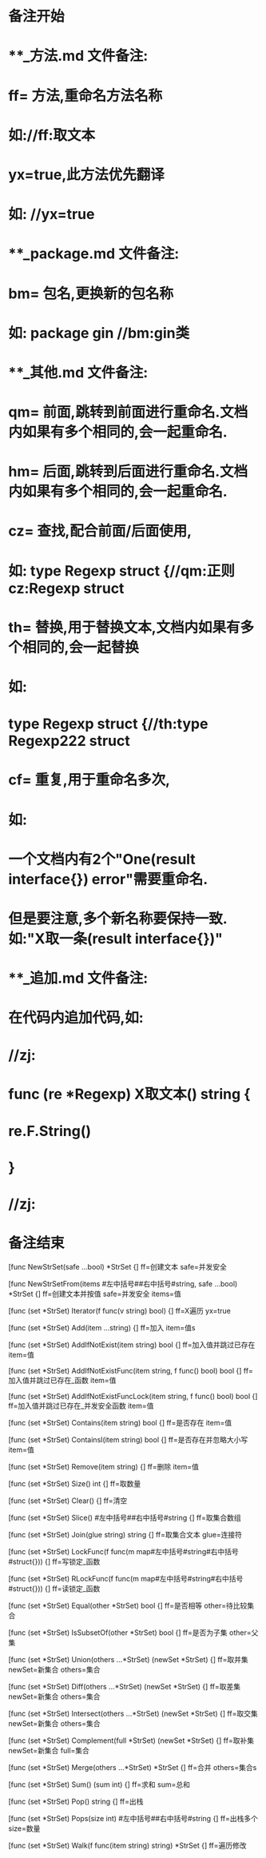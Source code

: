 # 备注开始
# **_方法.md 文件备注:
# ff= 方法,重命名方法名称
# 如://ff:取文本
#
# yx=true,此方法优先翻译
# 如: //yx=true


# **_package.md 文件备注:
# bm= 包名,更换新的包名称 
# 如: package gin //bm:gin类


# **_其他.md 文件备注:
# qm= 前面,跳转到前面进行重命名.文档内如果有多个相同的,会一起重命名.
# hm= 后面,跳转到后面进行重命名.文档内如果有多个相同的,会一起重命名.
# cz= 查找,配合前面/后面使用,
# 如: type Regexp struct {//qm:正则 cz:Regexp struct
#
# th= 替换,用于替换文本,文档内如果有多个相同的,会一起替换
# 如:
# type Regexp struct {//th:type Regexp222 struct
#
# cf= 重复,用于重命名多次,
# 如: 
# 一个文档内有2个"One(result interface{}) error"需要重命名.
# 但是要注意,多个新名称要保持一致. 如:"X取一条(result interface{})"


# **_追加.md 文件备注:
# 在代码内追加代码,如:
# //zj:
# func (re *Regexp) X取文本() string { 
#    re.F.String()
# }
# //zj:
# 备注结束

[func NewStrSet(safe ...bool) *StrSet {]
ff=创建文本
safe=并发安全

[func NewStrSetFrom(items #左中括号##右中括号#string, safe ...bool) *StrSet {]
ff=创建文本并按值
safe=并发安全
items=值

[func (set *StrSet) Iterator(f func(v string) bool) {]
ff=X遍历
yx=true

[func (set *StrSet) Add(item ...string) {]
ff=加入
item=值s

[func (set *StrSet) AddIfNotExist(item string) bool {]
ff=加入值并跳过已存在
item=值

[func (set *StrSet) AddIfNotExistFunc(item string, f func() bool) bool {]
ff=加入值并跳过已存在_函数
item=值

[func (set *StrSet) AddIfNotExistFuncLock(item string, f func() bool) bool {]
ff=加入值并跳过已存在_并发安全函数
item=值

[func (set *StrSet) Contains(item string) bool {]
ff=是否存在
item=值

[func (set *StrSet) ContainsI(item string) bool {]
ff=是否存在并忽略大小写
item=值

[func (set *StrSet) Remove(item string) {]
ff=删除
item=值

[func (set *StrSet) Size() int {]
ff=取数量

[func (set *StrSet) Clear() {]
ff=清空

[func (set *StrSet) Slice() #左中括号##右中括号#string {]
ff=取集合数组

[func (set *StrSet) Join(glue string) string {]
ff=取集合文本
glue=连接符

[func (set *StrSet) LockFunc(f func(m map#左中括号#string#右中括号#struct{})) {]
ff=写锁定_函数

[func (set *StrSet) RLockFunc(f func(m map#左中括号#string#右中括号#struct{})) {]
ff=读锁定_函数

[func (set *StrSet) Equal(other *StrSet) bool {]
ff=是否相等
other=待比较集合

[func (set *StrSet) IsSubsetOf(other *StrSet) bool {]
ff=是否为子集
other=父集

[func (set *StrSet) Union(others ...*StrSet) (newSet *StrSet) {]
ff=取并集
newSet=新集合
others=集合

[func (set *StrSet) Diff(others ...*StrSet) (newSet *StrSet) {]
ff=取差集
newSet=新集合
others=集合

[func (set *StrSet) Intersect(others ...*StrSet) (newSet *StrSet) {]
ff=取交集
newSet=新集合
others=集合

[func (set *StrSet) Complement(full *StrSet) (newSet *StrSet) {]
ff=取补集
newSet=新集合
full=集合

[func (set *StrSet) Merge(others ...*StrSet) *StrSet {]
ff=合并
others=集合s

[func (set *StrSet) Sum() (sum int) {]
ff=求和
sum=总和

[func (set *StrSet) Pop() string {]
ff=出栈

[func (set *StrSet) Pops(size int) #左中括号##右中括号#string {]
ff=出栈多个
size=数量

[func (set *StrSet) Walk(f func(item string) string) *StrSet {]
ff=遍历修改
